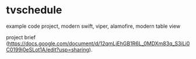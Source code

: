 # tvschedule

example code project, modern swift, viper, alamofire, modern table view 

project brief (https://docs.google.com/document/d/12qmLjEhGB1R6L_0MDXm83q_S3iLi0C0199j0eSLot1A/edit?usp=sharing).
